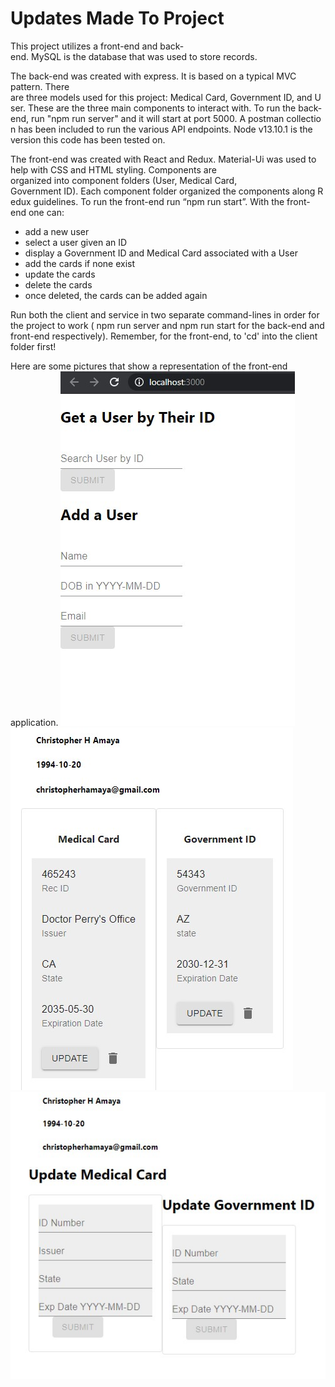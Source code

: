 # Updates Made To Project

This project utilizes a front-end and back-end. MySQL is the database that was used to store records. 

The back-end was created with express. It is based on a typical MVC pattern. There are three models used for this project: Medical Card, Government ID, and User. These are the three main components to interact with. To run the back-end, run "npm run server" and it will start at port 5000. A postman collection has been included to run the various API endpoints. Node v13.10.1 is the version this code has been tested on.

The front-end was created with React and Redux. Material-Ui was used to help with CSS and HTML styling. Components are organized into component folders (User, Medical Card,  Government ID). Each component folder organized the components along Redux guidelines. To run the front-end run “npm run start”. With the front-end one can:

* add a new user
* select a user given an ID
* display a Government ID and Medical Card associated with a User
* add the cards if none exist
* update the cards
* delete the cards
* once deleted, the cards can be added again


Run both the client and service in two separate command-lines in order for the project to work ( npm run server and  npm run start for the back-end and front-end respectively). Remember, for the front-end, to 'cd' into the client folder first!

Here are some pictures that show a representation of the front-end application. 
![User](useraddset.jpg)
![Display Info](datadisplay.jpg)
![Update Cards](updatedata.jpg)